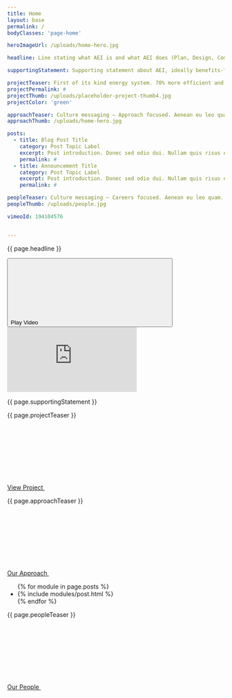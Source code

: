 ```yaml
---
title: Home
layout: base
permalink: /
bodyClasses: 'page-home'

heroImageUrl: /uploads/home-hero.jpg

headline: Line stating what AEI is and what AEI does (Plan, Design, Commission) caecenas faucibus.

supportingStatement: Supporting statement about AEI, ideally benefits-focused. Maecenas sed diam eget risus varius blandit sit amet non magna. Vivamus sagittis lacus vel augue laoreet rutrum faucibus dolor auctor.

projectTeaser: First of its kind energy system. 70% more efficient and cutting carbon by well over half.
projectPermalink: #
projectThumb: /uploads/placeholder-project-thumb4.jpg
projectColor: 'green'

approachTeaser: Culture messaging — Approach focused. Aenean eu leo quam. Ornare sem lacinia quam venenatis vestibulum. Maecenas sed diam eget risus varius blandit sit amet non.
approachThumb: /uploads/home-hero.jpg

posts:
  - title: Blog Post Title
    category: Post Topic Label
    excerpt: Post introduction. Donec sed odio dui. Nullam quis risus eget urna mollis ornare vel eu leo. Donec sed odio dui. Nullam quis risus eget urna mollis ornare vel eu leo.
    permalink: #
  - title: Announcement Title
    category: Post Topic Label
    excerpt: Post introduction. Donec sed odio dui. Nullam quis risus eget urna mollis ornare vel eu leo. Donec sed odio dui. Nullam quis risus eget urna mollis ornare vel eu leo.
    permalink: #

peopleTeaser: Culture messaging — Careers focused. Aenean eu leo quam. Ornare sem lacinia quam venenatis vestibulum. Maecenas sed diam eget risus varius blandit sit amet non.
peopleThumb: /uploads/people.jpg

vimeoId: 194104576


---
```


<!-- checkerboard header w/ theater -->
<div class="checkerboard-header theater-wrap">
  <div class="row theater-cover-top">
    <div class="row-block">
      <div class="module text-module background-white text-black pull-h1-to-top">
        <p class="font-h1 no-margin">{{ page.headline }}</p>
        <div class="buttons show-md">
          <button class="button theater-open">
            <span class="border"></span><span class="extra-corners"></span>
            Play Video
            <svg class="icon icon-triangle"><use xlink:href="#icon-triangle" /></svg>
          </button>
        </div>
      </div>
    </div>
  </div>
  <div class="checkerboard-hero theater">
    <div class="fluid-width-video-wrapper fill">
        <iframe class="vimeo-iframe" src="https://player.vimeo.com/video/{{ page.vimeoId }}?background=1&autoplay=0&loop=0&byline=0&title=0" frameborder="0" webkitallowfullscreen mozallowfullscreen allowfullscreen></iframe>
    </div>
    <div class="theater-mask image bg-cover fill" style="background-image: url({{ page.heroImageUrl }});"></div>
  </div>
  <div class="row theater-cover-bottom">
    <div class="row-block -right">
      <div class="text-module background-black text-off-white font-smoothing">
        <p>{{ page.supportingStatement }}</p>
      </div>
    </div>
  </div>
</div>

<!-- featured project -->
<div class="row -flip-order-md">
  <div class="row-block">
    <div class="module image-module image-wrap -landscape -portrait-md">
      <div class="image" style="background-image: url('{{ page.projectThumb }}');"></div>
    </div>
  </div>
  <div class="row-block">
    <div class="module text-module background-{{ page.projectColor }} text-off-white font-smoothing">
      <p class="font-h1">{{ page.projectTeaser }}</p>
      <div class="buttons">
        <a class="button" href="{{ page.projectPermalink }}">
          <span class="border"></span><span class="extra-corners"></span>
          View Project
          <svg class="icon icon-right-arrow"><use xlink:href="#icon-right-arrow" /></svg>
        </a>
      </div>
    </div>
  </div>
</div>

<!-- approach callout -->
<div class="row">
  <div class="row-block">
    <div class="module image-module image-wrap -landscape -portrait-md">
      <div class="image" style="background-image: url('{{ page.approachThumb }}');"></div>
    </div>
  </div>
  <div class="row-block">
    <div class="module text-module background-off-white text-black">      
      <p class="font-h1">{{ page.approachTeaser }}</p>
      <div class="buttons">
        <a class="button" href="/approach/">
          <span class="border"></span><span class="extra-corners"></span>
          Our Approach
          <svg class="icon icon-right-arrow"><use xlink:href="#icon-right-arrow" /></svg>
        </a>
      </div>
    </div>
  </div>
</div>

<!-- featured posts -->
<ul class="row semaexntic-only-list">
  {% for module in page.posts %}
    <li class="row-block background-white text-black post-separator">
      {% include modules/post.html %}
    </li>
  {% endfor %}
</ul>

<!-- people callout -->
<div class="row -flip-order-md">
  <div class="row-block">
    <div class="module image-module image-wrap -landscape -portrait-md">
      <div class="image" style="background-image: url('{{ page.peopleThumb }}');"></div>
    </div>
  </div>
  <div class="row-block">
    <div class="module text-module background-black text-off-white font-smoothing"> 
      <p class="font-h1">{{ page.peopleTeaser }}</p>
      <div class="buttons">
        <a class="button" href="/people/">
          <span class="border"></span><span class="extra-corners"></span>
          Our People
          <svg class="icon icon-right-arrow"><use xlink:href="#icon-right-arrow" /></svg>
        </a>
      </div>
    </div>
  </div>
</div>